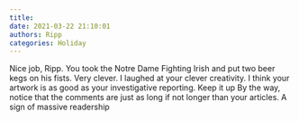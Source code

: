 ```yaml
---
title: 
date: 2021-03-22 21:10:01
authors: Ripp
categories: Holiday
---
```


 Nice job, Ripp.  You took the Notre Dame Fighting Irish and put two beer kegs on his fists.    Very clever.  I laughed at your clever creativity.   I think your artwork is as good as your investigative reporting.   Keep it up 
By the way, notice that the comments are just as long if not longer than your articles.  A sign of massive readership